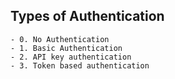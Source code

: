 ## Types of Authentication
    - 0. No Authentication
    - 1. Basic Authentication
    - 2. API key authentication
    - 3. Token based authentication

    